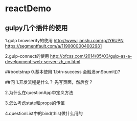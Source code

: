 # reactDemo

## gulpy几个插件的使用

1.gulp browserify的使用
http://www.jianshu.com/p/tY6UPN
https://segmentfault.com/a/1190000004002631

2.gulp-connect的使用
http://ofcss.com/2014/05/03/gulp-as-a-development-web-server-zh_cn.html


##bootstrap
0.基本使用
1.btn-success 会触发onSbumit()?

##问
1.开发流程是什么？
先写页面，然后套？

2.为什么在questionApp中定义方法

3.怎么考虑state和props的传值

4.questionList中的bind(this)做什么用的
